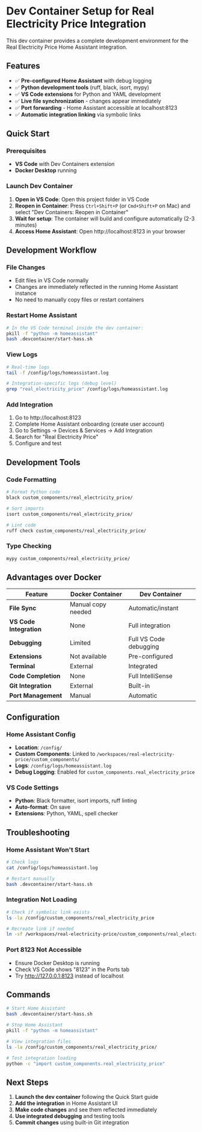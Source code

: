 # Dev Container Setup for Real Electricity Price Integration

This dev container provides a complete development environment for the Real Electricity Price Home Assistant integration.

## Features

- ✅ **Pre-configured Home Assistant** with debug logging
- ✅ **Python development tools** (ruff, black, isort, mypy)
- ✅ **VS Code extensions** for Python and YAML development
- ✅ **Live file synchronization** - changes appear immediately
- ✅ **Port forwarding** - Home Assistant accessible at localhost:8123
- ✅ **Automatic integration linking** via symbolic links

## Quick Start

### Prerequisites

- **VS Code** with Dev Containers extension
- **Docker Desktop** running

### Launch Dev Container

1. **Open in VS Code**: Open this project folder in VS Code
2. **Reopen in Container**: Press `Ctrl+Shift+P` (or `Cmd+Shift+P` on Mac) and select "Dev Containers: Reopen in Container"
3. **Wait for setup**: The container will build and configure automatically (2-3 minutes)
4. **Access Home Assistant**: Open http://localhost:8123 in your browser

## Development Workflow

### File Changes
- Edit files in VS Code normally
- Changes are immediately reflected in the running Home Assistant instance
- No need to manually copy files or restart containers

### Restart Home Assistant
```bash
# In the VS Code terminal inside the dev container:
pkill -f "python -m homeassistant"
bash .devcontainer/start-hass.sh
```

### View Logs
```bash
# Real-time logs
tail -f /config/logs/homeassistant.log

# Integration-specific logs (debug level)
grep "real_electricity_price" /config/logs/homeassistant.log
```

### Add Integration
1. Go to http://localhost:8123
2. Complete Home Assistant onboarding (create user account)
3. Go to Settings → Devices & Services → Add Integration
4. Search for "Real Electricity Price"
5. Configure and test

## Development Tools

### Code Formatting
```bash
# Format Python code
black custom_components/real_electricity_price/

# Sort imports
isort custom_components/real_electricity_price/

# Lint code
ruff check custom_components/real_electricity_price/
```

### Type Checking
```bash
mypy custom_components/real_electricity_price/
```

## Advantages over Docker

| Feature | Docker Container | Dev Container |
|---------|-----------------|---------------|
| **File Sync** | Manual copy needed | Automatic/instant |
| **VS Code Integration** | None | Full integration |
| **Debugging** | Limited | Full VS Code debugging |
| **Extensions** | Not available | Pre-configured |
| **Terminal** | External | Integrated |
| **Code Completion** | None | Full IntelliSense |
| **Git Integration** | External | Built-in |
| **Port Management** | Manual | Automatic |

## Configuration

### Home Assistant Config
- **Location**: `/config/`
- **Custom Components**: Linked to `/workspaces/real-electricity-price/custom_components/`
- **Logs**: `/config/logs/homeassistant.log`
- **Debug Logging**: Enabled for `custom_components.real_electricity_price`

### VS Code Settings
- **Python**: Black formatter, isort imports, ruff linting
- **Auto-format**: On save
- **Extensions**: Python, YAML, spell checker

## Troubleshooting

### Home Assistant Won't Start
```bash
# Check logs
cat /config/logs/homeassistant.log

# Restart manually
bash .devcontainer/start-hass.sh
```

### Integration Not Loading
```bash
# Check if symbolic link exists
ls -la /config/custom_components/real_electricity_price

# Recreate link if needed
ln -sf /workspaces/real-electricity-price/custom_components/real_electricity_price /config/custom_components/real_electricity_price
```

### Port 8123 Not Accessible
- Ensure Docker Desktop is running
- Check VS Code shows "8123" in the Ports tab
- Try http://127.0.0.1:8123 instead of localhost

## Commands

```bash
# Start Home Assistant
bash .devcontainer/start-hass.sh

# Stop Home Assistant
pkill -f "python -m homeassistant"

# View integration files
ls -la /config/custom_components/real_electricity_price/

# Test integration loading
python -c "import custom_components.real_electricity_price"
```

## Next Steps

1. **Launch the dev container** following the Quick Start guide
2. **Add the integration** in Home Assistant UI  
3. **Make code changes** and see them reflected immediately
4. **Use integrated debugging** and testing tools
5. **Commit changes** using built-in Git integration
